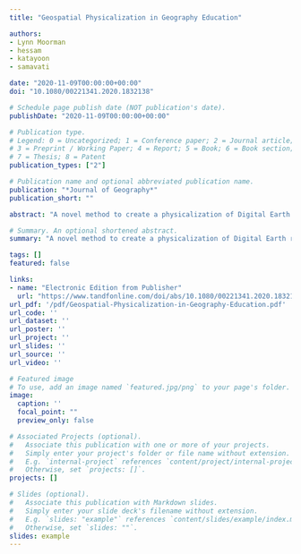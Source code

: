 ```yaml
---
title: "Geospatial Physicalization in Geography Education"

authors:
- Lynn Moorman
- hessam
- katayoon
- samavati

date: "2020-11-09T00:00:00+00:00"
doi: "10.1080/00221341.2020.1832138"

# Schedule page publish date (NOT publication's date).
publishDate: "2020-11-09T00:00:00+00:00"

# Publication type.
# Legend: 0 = Uncategorized; 1 = Conference paper; 2 = Journal article;
# 3 = Preprint / Working Paper; 4 = Report; 5 = Book; 6 = Book section;
# 7 = Thesis; 8 = Patent
publication_types: ["2"]

# Publication name and optional abbreviated publication name.
publication: "*Journal of Geography*"
publication_short: ""

abstract: "A novel method to create a physicalization of Digital Earth resulted a new type of analogue and tactile geographic information system (GIS). The model was tested by students in Australia, who shared insights into how the model supported their learning about the concept of “overlay” while providing an interesting and engaging learning platform. Observations suggest the model promoted collaborative learning, and provided a bridge between paper maps and digital GIS. This study offers insight into preferences of school children for physicalization models in geography education and contributes to an understanding of children's spatial thinking and understanding of the overlay concept."

# Summary. An optional shortened abstract.
summary: "A novel method to create a physicalization of Digital Earth resulted a new type of analogue and tactile geographic information system (GIS)..."

tags: []
featured: false

links:
- name: "Electronic Edition from Publisher"
  url: "https://www.tandfonline.com/doi/abs/10.1080/00221341.2020.1832138"
url_pdf: '/pdf/Geospatial-Physicalization-in-Geography-Education.pdf'
url_code: ''
url_dataset: ''
url_poster: ''
url_project: ''
url_slides: ''
url_source: ''
url_video: ''

# Featured image
# To use, add an image named `featured.jpg/png` to your page's folder. 
image:
  caption: ''
  focal_point: ""
  preview_only: false

# Associated Projects (optional).
#   Associate this publication with one or more of your projects.
#   Simply enter your project's folder or file name without extension.
#   E.g. `internal-project` references `content/project/internal-project/index.md`.
#   Otherwise, set `projects: []`.
projects: []

# Slides (optional).
#   Associate this publication with Markdown slides.
#   Simply enter your slide deck's filename without extension.
#   E.g. `slides: "example"` references `content/slides/example/index.md`.
#   Otherwise, set `slides: ""`.
slides: example
---
```

